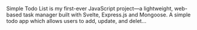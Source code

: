 Simple Todo List is my first-ever JavaScript project—a lightweight, web-based task manager built with Svelte, Express.js and Mongoose. A simple todo app which allows users to add, update, and delet… 
